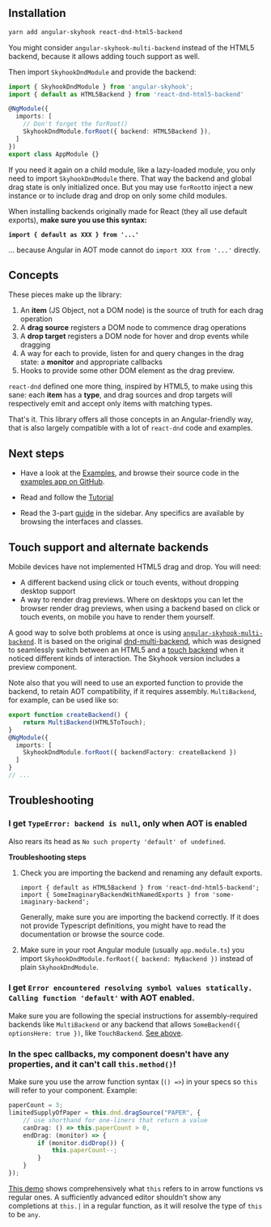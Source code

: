 ## Installation

```sh
yarn add angular-skyhook react-dnd-html5-backend
```

You might consider `angular-skyhook-multi-backend` instead of the HTML5
backend, because it allows adding touch support as well.

Then import `SkyhookDndModule` and provide the backend:


```typescript
import { SkyhookDndModule } from 'angular-skyhook';
import { default as HTML5Backend } from 'react-dnd-html5-backend'

@NgModule({
  imports: [
    // Don't forget the forRoot()
    SkyhookDndModule.forRoot({ backend: HTML5Backend }),
  ]
})
export class AppModule {}
```

If you need it again on a child module, like a lazy-loaded module, you only need
to import `SkyhookDndModule` there. That way the backend and global drag state is only
initialized once. But you may use `forRoot`to inject a new instance or to
include drag and drop on only some child modules.

When installing backends originally made for React (they all use default
exports), __make sure you use this syntax:__

__`import { default as XXX } from '...'`__

... because Angular in AOT mode cannot do `import XXX from '...'`
directly.

## Concepts

These pieces make up the library:

1.  An **item** (JS Object, not a DOM node) is the source of truth for each drag
    operation
2.  A **drag source** registers a DOM node to commence drag operations
3.  A **drop target** registers a DOM node for hover and drop events
    while dragging
4.  A way for each to provide, listen for and query changes in the drag state:
    a **monitor** and appropriate callbacks
5.  Hooks to provide some other DOM element as the drag preview.

`react-dnd` defined one more thing, inspired by HTML5, to make using this sane:
each **item** has a **type**, and drag sources and drop targets will
respectively emit and accept only items with matching types.

That's it. This library offers all those concepts in an Angular-friendly way,
that is also largely compatible with a lot of `react-dnd` code and examples.

## Next steps

* Have a look at the [Examples](../examples/index.html), and browse their source code in the
[examples app on GitHub][examples-src].

* Read and follow the [Tutorial](tutorial.html)

* Read the 3-part [guide](guide.html) in the sidebar. Any specifics are available by browsing the interfaces and
  classes.

[examples-src]: https://github.com/cormacrelf/angular-skyhook/tree/master/packages/examples/src/app/


## Touch support and alternate backends

Mobile devices have not implemented HTML5 drag and drop. You will need:

- A different backend using click or touch events, without dropping desktop support
- A way to render drag previews. Where on desktops you
can let the browser render drag previews, when using a backend based on click
or touch events, on mobile you have to render them yourself.

A good way to solve both problems at once is using
[`angular-skyhook-multi-backend`][skyhook-multi]. It is based on the original
[dnd-multi-backend][dnd-multi-backend], which was designed to seamlessly switch
between an HTML5 and a [touch backend][touch-backend] when it noticed different
kinds of interaction. The Skyhook version includes a preview component.

[skyhook-multi]: ../angular-skyhook-multi-backend/
Note also that you will need to use an exported function
to provide the backend, to retain AOT compatibility, if it requires assembly.
`MultiBackend`, for example, can be used like so:

```typescript
export function createBackend() {
    return MultiBackend(HTML5ToTouch);
}
@NgModule({
  imports: [
    SkyhookDndModule.forRoot({ backendFactory: createBackend })
  ]
}
// ...
```

[touch-backend]: https://github.com/yahoo/react-dnd-touch-backend
[dnd-multi-backend]: https://github.com/LouisBrunner/react-dnd-multi-backend


## Troubleshooting

### I get `TypeError: backend is null`, only when AOT is enabled

Also rears its head as `No such property 'default' of undefined`.

**Troubleshooting steps**

1.  Check you are importing the backend and renaming any default exports.

    ```
    import { default as HTML5Backend } from 'react-dnd-html5-backend';
    import { SomeImaginaryBackendWithNamedExports } from 'some-imaginary-backend';
    ```

    Generally, make sure you are importing the backend correctly. If it does not
    provide Typescript definitions, you might have to read the documentation or
    browse the source code.

2.  Make sure in your root Angular module (usually `app.module.ts`) you import
    `SkyhookDndModule.forRoot({ backend: MyBackend })` instead of plain `SkyhookDndModule`.

### I get `Error encountered resolving symbol values statically. Calling function 'default'` with AOT enabled.

Make sure you are following the special instructions for assembly-required backends
like `MultiBackend` or any backend that allows `SomeBackend({ optionsHere: true })`,
like `TouchBackend`. [See above](#touch-support-and-alternate-backends).

### In the spec callbacks, my component doesn't have any properties, and it can't call `this.method()`!

Make sure you use the arrow function syntax (`() =>`) in your specs so `this` will refer to your component. Example:

```typescript
paperCount = 3;
limitedSupplyOfPaper = this.dnd.dragSource("PAPER", {
    // use shorthand for one-liners that return a value
    canDrag: () => this.paperCount > 0,
    endDrag: (monitor) => {
        if (monitor.didDrop()) {
            this.paperCount--;
        }
    }
});
```

[This demo](https://goo.gl/VYQMEs) shows comprehensively what `this` refers to
in arrow functions vs regular ones. A sufficiently advanced editor shouldn't
show any completions at `this.|` in a regular function, as it will resolve the
type of `this` to be `any`.



